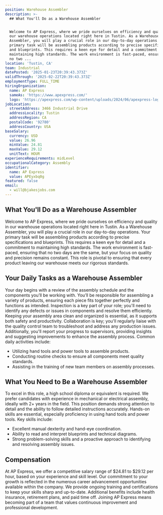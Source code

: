 ```yaml
---
position: Warehouse Assembler
description: >-
  ## What You'll Do as a Warehouse Assembler


  Welcome to AP Express, where we pride ourselves on efficiency and quality in
  our warehouse operations located right here in Tustin. As a Warehouse
  Assembler, you will play a crucial role in our day-to-day operations. Your
  primary task will be assembling products according to precise specifications
  and blueprints. This requires a keen eye for detail and a commitment to
  maintaining high standards. The work environment is fast-paced, ensuring that
  no two ...
location: 'Tustin, CA'
team: Industrial
datePosted: '2025-01-23T20:39:43.373Z'
validThrough: '2025-02-22T20:39:43.373Z'
employmentType: FULL_TIME
hiringOrganization:
  name: AP Express
  sameAs: 'https://www.apexpress.com/'
  logo: 'https://apexpress.com/wp-content/uploads/2024/06/apexpress-logo-270px.png'
jobLocation:
  streetAddress: 3466 Industrial Drive
  addressLocality: Tustin
  addressRegion: CA
  postalCode: '92780'
  addressCountry: USA
baseSalary:
  currency: USD
  value: 26.96
  minValue: 24.81
  maxValue: 29.12
  unitText: HOUR
experienceRequirements: midLevel
occupationalCategory: Assembly
identifier:
  name: AP Express
  value: APEyxbq0g
featured: false
email:
  - will@bjakesjobs.com
---
```




## What You'll Do as a Warehouse Assembler

Welcome to AP Express, where we pride ourselves on efficiency and quality in our warehouse operations located right here in Tustin. As a Warehouse Assembler, you will play a crucial role in our day-to-day operations. Your primary task will be assembling products according to precise specifications and blueprints. This requires a keen eye for detail and a commitment to maintaining high standards. The work environment is fast-paced, ensuring that no two days are the same, but your focus on quality and precision remains constant. This role is pivotal to ensuring that every product leaving our warehouse meets our rigorous standards.

## Your Daily Tasks as a Warehouse Assembler

Your day begins with a review of the assembly schedule and the components you’ll be working with. You’ll be responsible for assembling a variety of products, ensuring each piece fits together perfectly and functions as intended. Inspection is a key part of your role; you'll need to identify any defects or issues in components and resolve them efficiently. Keeping your assembly area clean and organized is essential, as it supports both safety and productivity. Collaboration is key; you'll regularly liaise with the quality control team to troubleshoot and address any production issues. Additionally, you'll report your progress to supervisors, providing insights and suggesting improvements to enhance the assembly process. Common daily activities include:

- Utilizing hand tools and power tools to assemble products.
- Conducting routine checks to ensure all components meet quality standards.
- Assisting in the training of new team members on assembly processes.

## What You Need to Be a Warehouse Assembler

To excel in this role, a high school diploma or equivalent is required. We prefer candidates with experience in mechanical or electrical assembly, ideally with 2+ years in the field. This position demands strong attention to detail and the ability to follow detailed instructions accurately. Hands-on skills are essential, especially proficiency in using hand tools and power tools. Key skills include:

- Excellent manual dexterity and hand-eye coordination.
- Ability to read and interpret blueprints and technical diagrams.
- Strong problem-solving skills and a proactive approach to identifying and resolving assembly issues.

## Compensation

At AP Express, we offer a competitive salary range of $24.81 to $29.12 per hour, based on your experience and skill level. Our commitment to your growth is reflected in the numerous career advancement opportunities available within the company. We provide ongoing training and certifications to keep your skills sharp and up-to-date. Additional benefits include health insurance, retirement plans, and paid time off. Joining AP Express means becoming part of a team that values continuous improvement and professional development.